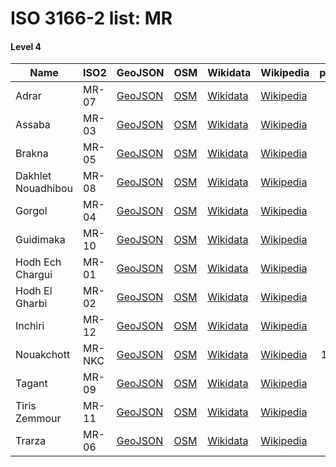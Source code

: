 # ISO 3166-2 list: MR


#### Level 4
Name | ISO2 | GeoJSON | OSM | Wikidata | Wikipedia | population 
--- | --- | --- | --- | --- | --- | --: 
Adrar | MR-07 | [GeoJSON](../../export/geojson/q8/iso2/MR/MR-07.geojson) | [OSM](https://www.openstreetmap.org/relation/3394986) | [Wikidata](https://www.wikidata.org/wiki/Q366626) | [Wikipedia](http://en.wikipedia.org/wiki/ar%3A%D9%88%D9%84%D8%A7%D9%8A%D8%A9%20%D8%A3%D8%AF%D8%B1%D8%A7%D8%B1%20%28%D9%85%D9%88%D8%B1%D9%8A%D8%AA%D8%A7%D9%86%D9%8A%D8%A7%29) | 59,577
Assaba | MR-03 | [GeoJSON](../../export/geojson/q8/iso2/MR/MR-03.geojson) | [OSM](https://www.openstreetmap.org/relation/3395241) | [Wikidata](https://www.wikidata.org/wiki/Q738546) | [Wikipedia](http://en.wikipedia.org/wiki/ar%3A%D9%88%D9%84%D8%A7%D9%8A%D8%A9%20%D8%A7%D9%84%D8%B9%D8%B5%D8%A7%D8%A8%D8%A9) | 
Brakna | MR-05 | [GeoJSON](../../export/geojson/q8/iso2/MR/MR-05.geojson) | [OSM](https://www.openstreetmap.org/relation/3395242) | [Wikidata](https://www.wikidata.org/wiki/Q12632) | [Wikipedia](http://en.wikipedia.org/wiki/ar%3A%D9%88%D9%84%D8%A7%D9%8A%D8%A9%20%D8%A7%D9%84%D8%A8%D8%B1%D8%A7%D9%83%D9%86%D8%A9) | 
Dakhlet Nouadhibou | MR-08 | [GeoJSON](../../export/geojson/q8/iso2/MR/MR-08.geojson) | [OSM](https://www.openstreetmap.org/relation/3395035) | [Wikidata](https://www.wikidata.org/wiki/Q859573) | [Wikipedia](http://en.wikipedia.org/wiki/ar%3A%D8%AF%D8%A7%D8%AE%D9%84%D8%A9%20%D9%86%D9%88%D8%A7%D8%B0%D9%8A%D8%A8%D9%88) | 
Gorgol | MR-04 | [GeoJSON](../../export/geojson/q8/iso2/MR/MR-04.geojson) | [OSM](https://www.openstreetmap.org/relation/3395243) | [Wikidata](https://www.wikidata.org/wiki/Q859831) | [Wikipedia](http://en.wikipedia.org/wiki/ar%3A%D9%88%D9%84%D8%A7%D9%8A%D8%A9%20%D9%83%D9%88%D8%B1%D9%83%D9%88%D9%84) | 
Guidimaka | MR-10 | [GeoJSON](../../export/geojson/q8/iso2/MR/MR-10.geojson) | [OSM](https://www.openstreetmap.org/relation/3395244) | [Wikidata](https://www.wikidata.org/wiki/Q768119) | [Wikipedia](http://en.wikipedia.org/wiki/ar%3A%D9%88%D9%84%D8%A7%D9%8A%D8%A9%20%D8%BA%D9%8A%D8%AF%D9%8A%D9%85%D8%A7%D8%BA%D8%A7) | 
Hodh Ech Chargui | MR-01 | [GeoJSON](../../export/geojson/q8/iso2/MR/MR-01.geojson) | [OSM](https://www.openstreetmap.org/relation/3394987) | [Wikidata](https://www.wikidata.org/wiki/Q12621) | [Wikipedia](http://en.wikipedia.org/wiki/ar%3A%D9%88%D9%84%D8%A7%D9%8A%D8%A9%20%D8%A7%D9%84%D8%AD%D9%88%D8%B6%20%D8%A7%D9%84%D8%B4%D8%B1%D9%82%D9%8A) | 
Hodh El Gharbi | MR-02 | [GeoJSON](../../export/geojson/q8/iso2/MR/MR-02.geojson) | [OSM](https://www.openstreetmap.org/relation/3395036) | [Wikidata](https://www.wikidata.org/wiki/Q850435) | [Wikipedia](http://en.wikipedia.org/wiki/ar%3A%D9%88%D9%84%D8%A7%D9%8A%D8%A9%20%D8%A7%D9%84%D8%AD%D9%88%D8%B6%20%D8%A7%D9%84%D8%BA%D8%B1%D8%A8%D9%8A) | 
Inchiri | MR-12 | [GeoJSON](../../export/geojson/q8/iso2/MR/MR-12.geojson) | [OSM](https://www.openstreetmap.org/relation/3395037) | [Wikidata](https://www.wikidata.org/wiki/Q850022) | [Wikipedia](http://en.wikipedia.org/wiki/ar%3A%D9%88%D9%84%D8%A7%D9%8A%D8%A9%20%D8%A5%D9%8A%D9%86%D8%B4%D9%8A%D8%B1%D9%8A) | 
Nouakchott | MR-NKC | [GeoJSON](../../export/geojson/q8/iso2/MR/MR-NKC.geojson) | [OSM](https://www.openstreetmap.org/relation/3395130) | [Wikidata](https://www.wikidata.org/wiki/Q3688) | [Wikipedia](http://en.wikipedia.org/wiki/ar%3A%D9%86%D9%88%D8%A7%D9%83%D8%B4%D9%88%D8%B7) | 1,077,169
Tagant | MR-09 | [GeoJSON](../../export/geojson/q8/iso2/MR/MR-09.geojson) | [OSM](https://www.openstreetmap.org/relation/3394988) | [Wikidata](https://www.wikidata.org/wiki/Q843903) | [Wikipedia](http://en.wikipedia.org/wiki/ar%3A%D9%88%D9%84%D8%A7%D9%8A%D8%A9%20%D8%AA%D9%83%D8%A7%D9%86%D8%AA) | 
Tiris Zemmour | MR-11 | [GeoJSON](../../export/geojson/q8/iso2/MR/MR-11.geojson) | [OSM](https://www.openstreetmap.org/relation/3394989) | [Wikidata](https://www.wikidata.org/wiki/Q859567) | [Wikipedia](http://en.wikipedia.org/wiki/ar%3A%D9%88%D9%84%D8%A7%D9%8A%D8%A9%20%D8%AA%D9%8A%D8%B1%D8%B3%20%D8%B2%D9%85%D9%88%D8%B1) | 
Trarza | MR-06 | [GeoJSON](../../export/geojson/q8/iso2/MR/MR-06.geojson) | [OSM](https://www.openstreetmap.org/relation/3395245) | [Wikidata](https://www.wikidata.org/wiki/Q859581) | [Wikipedia](http://en.wikipedia.org/wiki/ar%3A%D9%88%D9%84%D8%A7%D9%8A%D8%A9%20%D8%A7%D9%84%D8%AA%D8%B1%D8%A7%D8%B1%D8%B2%D8%A9) | 
